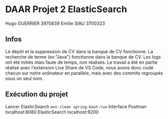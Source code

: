 # DAAR Projet 2 ElasticSearch

Hugo GUERRIER 3970839
Emilie SIAU 3700323

## Infos

Le dépôt et la suppression de CV dans la banque de CV fonctionne.
La recherche de terme (ex:"Java") fonctionne dans la banque de CV.
Les logs ont été initiés mais faute de temps, non réalisés.
Le travail a été en partie réalisé avec l'extension Live Share de VS Code, nous avons donc codé chacun sur notre ordinateur en parallèle, mais avec des commits regroupés sous un seul nom.

## Exécution du projet

Lancer ElasticSearch
`mvn clean spring-boot:run`
Interface Postman   localhost:8080
ElasticSearch       localhost:9200
